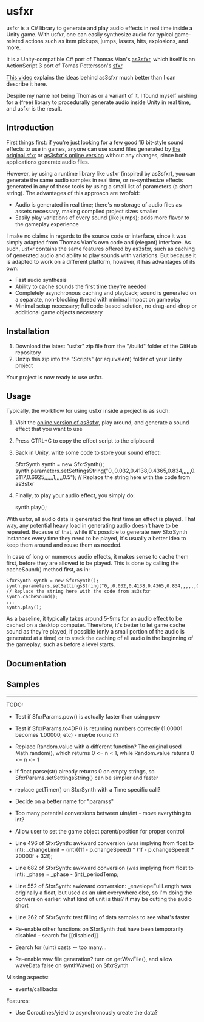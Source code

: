 usfxr
=====

usfxr is a C# library to generate and play audio effects in real time inside a Unity game. With usfxr, one can easily synthesize audio for typical game-related actions such as item pickups, jumps, lasers, hits, explosions, and more.

It is a Unity-compatible C# port of Thomas Vian's [as3sfxr](https://code.google.com/p/as3sfxr/), which itself is an ActionScript 3 port of Tomas Pettersson's [sfxr](http://www.drpetter.se/project_sfxr.html).

[This video](https://vimeo.com/15769163) explains the ideas behind as3sfxr much better than I can describe it here.

Despite my name not being Thomas or a variant of it, I found myself wishing for a (free) library to procedurally generate audio inside Unity in real time, and usfxr is the result.


Introduction
------------

First things first: if you're just looking for a few good 16 bit-style sound effects to use in games, anyone can use sound files generated by [the original sfxr](http://www.drpetter.se/project_sfxr.html) or [as3sfxr's online version](http://www.superflashbros.net/as3sfxr/) without any changes, since both applications generate audio files.

However, by using a runtime library like usfxr (inspired by as3sfxr), you can generate the same audio samples in real time, or re-synthesize effects generated in any of those tools by using a small list of parameters (a short string). The advantages of this approach are twofold:

* Audio is generated in real time; there's no storage of audio files as assets necessary, making compiled project sizes smaller
* Easily play variations of every sound (like jumps); adds more flavor to the gameplay experience

I make no claims in regards to the source code or interface, since it was simply adapted from Thomas Vian's own code and (elegant) interface. As such, usfxr contains the same features offered by as3sfxr, such as caching of generated audio and ability to play sounds with variations. But because it is adapted to work on a different platform, however, it has advantages of its own:

* Fast audio synthesis
* Ability to cache sounds the first time they're needed
* Completely asynchronous caching and playback; sound is generated on a separate, non-blocking thread with minimal impact on gameplay
* Minimal setup necessary; full code-based solution, no drag-and-drop or additional game objects necessary


Installation
------------

1. Download the latest "usfxr" zip file from the "/build" folder of the GitHub repository
2. Unzip this zip into the "Scripts" (or equivalent) folder of your Unity project

Your project is now ready to use usfxr.


Usage
-----

Typically, the workflow for using usfxr inside a project is as such:

1. Visit the [online version of as3sfxr](http://www.superflashbros.net/as3sfxr/), play around, and generate a sound effect that you want to use
2. Press CTRL+C to copy the effect script to the clipboard
3. Back in Unity, write some code to store your sound effect:

	SfxrSynth synth = new SfxrSynth();
	synth.parameters.setSettingsString("0,,0.032,0.4138,0.4365,0.834,,,,,,0.3117,0.6925,,,,,,1,,,,,0.5"); // Replace the string here with the code from as3sfxr

4. Finally, to play your audio effect, you simply do:

	synth.play();

With usfxr, all audio data is generated the first time an effect is played. That way, any potential heavy load in generating audio doesn't have to be repeated. Because of that, while it's possible to generate new SfxrSynth instances every time they need to be played, it's usually a better idea to keep them around and reuse them as needed.

In case of long or numerous audio effects, it makes sense to cache them first, before they are allowed to be played. This is done by calling the cacheSound() method first, as in:

	SfxrSynth synth = new SfxrSynth();
	synth.parameters.setSettingsString("0,,0.032,0.4138,0.4365,0.834,,,,,,0.3117,0.6925,,,,,,1,,,,,0.5"); // Replace the string here with the code from as3sfxr
	synth.cacheSound();
	...
	synth.play();

As a baseline, it typically takes around 5-9ms for an audio effect to be cached on a desktop computer. Therefore, it's better to let game cache sound as they're played, if possible (only a small portion of the audio is generated at a time) or to stack the caching of all audio in the beginning of the gameplay, such as before a level starts.


Documentation
-------------



Samples
-------



-------

TODO:
* Test if SfxrParams.pow() is actually faster than using pow
* Test if SfxrParams.to4DP() is returning numbers correctly (1.00001 becomes 1.00000, etc) - maybe round it?
* Replace Random.value with a different function? The original used Math.random(), which returns 0 <= n < 1, while Random.value returns 0 <= n <= 1
* if float.parse(str) already returns 0 on empty strings, so SfxrParams.setSettingsString() can be simpler and faster
* replace getTimer() on SfxrSynth with a Time specific call?
* Decide on a better name for "paramss"
* Too many potential conversions between uint/int - move everything to int?
* Allow user to set the game object parent/position for proper control

* Line 496 of SfxrSynth: awkward conversion (was implying from float to int): _changeLimit = (int)((1f - p.changeSpeed) * (1f - p.changeSpeed) * 20000f + 32f);
* Line 682 of SfxrSynth: awkward conversion (was implying from float to int): _phase = _phase - (int)_periodTemp;
* Line 552 of SfxrSynth: awkward conversion: _envelopeFullLength was originally a float, but used as an uint everywhere else, so I'm doing the conversion earlier. what kind of unit is this? it may be cutting the audio short
* Line 262 of SfxrSynth: test filling of data samples to see what's faster

* Re-enable other functions on SfxrSynth that have been temporarily disabled - search for [[disabled]]
* Search for (uint) casts -- too many...

* Re-enable wav file generation? turn on getWavFile(), and allow waveData false on synthWave() on SfxrSynth

Missing aspects:
* events/callbacks


Features:
* Use Coroutines/yield to asynchronously create the data?